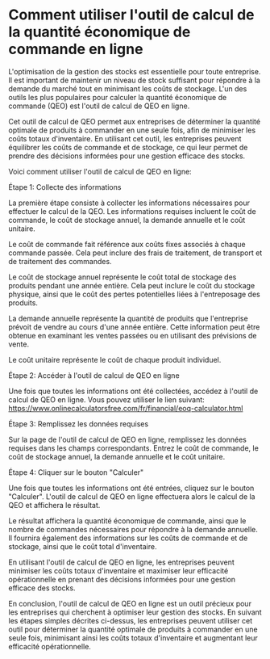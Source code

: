 Comment utiliser l'outil de calcul de la quantité économique de commande en ligne
=================================================================================

L'optimisation de la gestion des stocks est essentielle pour toute entreprise. Il est important de maintenir un niveau de stock suffisant pour répondre à la demande du marché tout en minimisant les coûts de stockage. L'un des outils les plus populaires pour calculer la quantité économique de commande (QEO) est l'outil de calcul de QEO en ligne.

Cet outil de calcul de QEO permet aux entreprises de déterminer la quantité optimale de produits à commander en une seule fois, afin de minimiser les coûts totaux d'inventaire. En utilisant cet outil, les entreprises peuvent équilibrer les coûts de commande et de stockage, ce qui leur permet de prendre des décisions informées pour une gestion efficace des stocks.

Voici comment utiliser l'outil de calcul de QEO en ligne:

Étape 1: Collecte des informations

La première étape consiste à collecter les informations nécessaires pour effectuer le calcul de la QEO. Les informations requises incluent le coût de commande, le coût de stockage annuel, la demande annuelle et le coût unitaire.

Le coût de commande fait référence aux coûts fixes associés à chaque commande passée. Cela peut inclure des frais de traitement, de transport et de traitement des commandes.

Le coût de stockage annuel représente le coût total de stockage des produits pendant une année entière. Cela peut inclure le coût du stockage physique, ainsi que le coût des pertes potentielles liées à l'entreposage des produits.

La demande annuelle représente la quantité de produits que l'entreprise prévoit de vendre au cours d'une année entière. Cette information peut être obtenue en examinant les ventes passées ou en utilisant des prévisions de vente.

Le coût unitaire représente le coût de chaque produit individuel.

Étape 2: Accéder à l'outil de calcul de QEO en ligne

Une fois que toutes les informations ont été collectées, accédez à l'outil de calcul de QEO en ligne. Vous pouvez utiliser le lien suivant: <https://www.onlinecalculatorsfree.com/fr/financial/eoq-calculator.html>

Étape 3: Remplissez les données requises

Sur la page de l'outil de calcul de QEO en ligne, remplissez les données requises dans les champs correspondants. Entrez le coût de commande, le coût de stockage annuel, la demande annuelle et le coût unitaire.

Étape 4: Cliquer sur le bouton "Calculer"

Une fois que toutes les informations ont été entrées, cliquez sur le bouton "Calculer". L'outil de calcul de QEO en ligne effectuera alors le calcul de la QEO et affichera le résultat.

Le résultat affichera la quantité économique de commande, ainsi que le nombre de commandes nécessaires pour répondre à la demande annuelle. Il fournira également des informations sur les coûts de commande et de stockage, ainsi que le coût total d'inventaire.

En utilisant l'outil de calcul de QEO en ligne, les entreprises peuvent minimiser les coûts totaux d'inventaire et maximiser leur efficacité opérationnelle en prenant des décisions informées pour une gestion efficace des stocks.

En conclusion, l'outil de calcul de QEO en ligne est un outil précieux pour les entreprises qui cherchent à optimiser leur gestion des stocks. En suivant les étapes simples décrites ci-dessus, les entreprises peuvent utiliser cet outil pour déterminer la quantité optimale de produits à commander en une seule fois, minimisant ainsi les coûts totaux d'inventaire et augmentant leur efficacité opérationnelle.